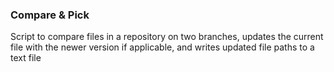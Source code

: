 ### Compare & Pick 

Script to compare files in a repository on two branches, updates the current file with the newer version if applicable, and writes updated file paths to a text file
